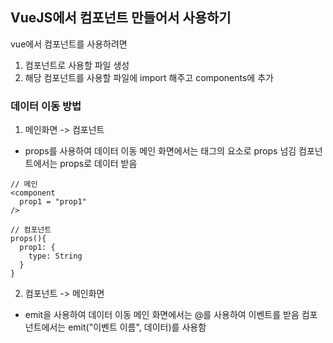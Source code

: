 ## VueJS에서 컴포넌트 만들어서 사용하기

vue에서 컴포넌트를 사용하려면

1. 컴포넌트로 사용할 파일 생성
2. 해당 컴포넌트를 사용할 파일에 import 해주고 components에 추가


### 데이터 이동 방법
1. 메인화면 -> 컴포넌트
- props를 사용하여 데이터 이동
메인 화면에서는 태그의 요소로 props 넘김
컴포넌트에서는 props로 데이터 받음
```
// 메인
<component
  prop1 = "prop1"
/>

// 컴포넌트
props(){
  prop1: {
    type: String
  }
}
```

2. 컴포넌트 -> 메인화면
- emit을 사용하여 데이터 이동
메인 화면에서는 @를 사용하여 이벤트를 받음
컴포넌트에서는 emit("이벤트 이름", 데이터)를 사용함
